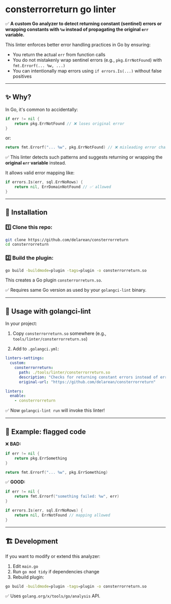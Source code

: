 # consterrorreturn go linter

✅ **A custom Go analyzer to detect returning constant (sentinel) errors or wrapping constants with `%w` instead of propagating the original `err` variable.**

This linter enforces better error handling practices in Go by ensuring:

- You return the actual `err` from function calls
- You do not mistakenly wrap sentinel errors (e.g., `pkg.ErrNotFound`) with `fmt.Errorf(... %w, ...)`
- You can intentionally map errors using `if errors.Is(...)` without false positives

---

## ✨ **Why?**

In Go, it's common to accidentally:

```go
if err != nil {
    return pkg.ErrNotFound // ❌ loses original error
}
```

or:

```go
return fmt.Errorf("... %w", pkg.ErrNotFound) // ❌ misleading error chain
```

✅ This linter detects such patterns and suggests returning or wrapping the **original `err` variable** instead.

It allows valid error mapping like:

```go
if errors.Is(err, sql.ErrNoRows) {
    return nil, ErrDomainNotFound // ✅ allowed
}
```

---

## 🚀 **Installation**

### 1️⃣ **Clone this repo:**

```bash
git clone https://github.com/delarean/consterrorreturn
cd consterrorreturn
```

### 2️⃣ **Build the plugin:**

```bash
go build -buildmode=plugin -tags=plugin -o consterrorreturn.so
```

This creates a Go plugin `consterrorreturn.so`.

✅ Requires same Go version as used by your `golangci-lint` binary.

---

## 📝 **Usage with golangci-lint**

In your project:

1. Copy `consterrorreturn.so` somewhere (e.g., `tools/linter/consterrorreturn.so`)

2. Add to `.golangci.yml`:

```yaml
linters-settings:
  custom:
    consterrorreturn:
      path: ./tools/linter/consterrorreturn.so
      description: "Checks for returning constant errors instead of err"
      original-url: "https://github.com/delarean/consterrorreturn"

linters:
  enable:
    - consterrorreturn
```

✅ Now `golangci-lint run` will invoke this linter!

---

## 📐 **Example: flagged code**

❌ **BAD:**

```go
if err != nil {
    return pkg.ErrSomething
}

return fmt.Errorf("... %w", pkg.ErrSomething)
```

✅ **GOOD:**

```go
if err != nil {
    return fmt.Errorf("something failed: %w", err)
}

if errors.Is(err, sql.ErrNoRows) {
    return nil, ErrNotFound // mapping allowed
}
```

---

## 🏗️ **Development**

If you want to modify or extend this analyzer:

1. Edit `main.go`
2. Run `go mod tidy` if dependencies change
3. Rebuild plugin:

```bash
go build -buildmode=plugin -tags=plugin -o consterrorreturn.so
```

✅ Uses `golang.org/x/tools/go/analysis` API.
